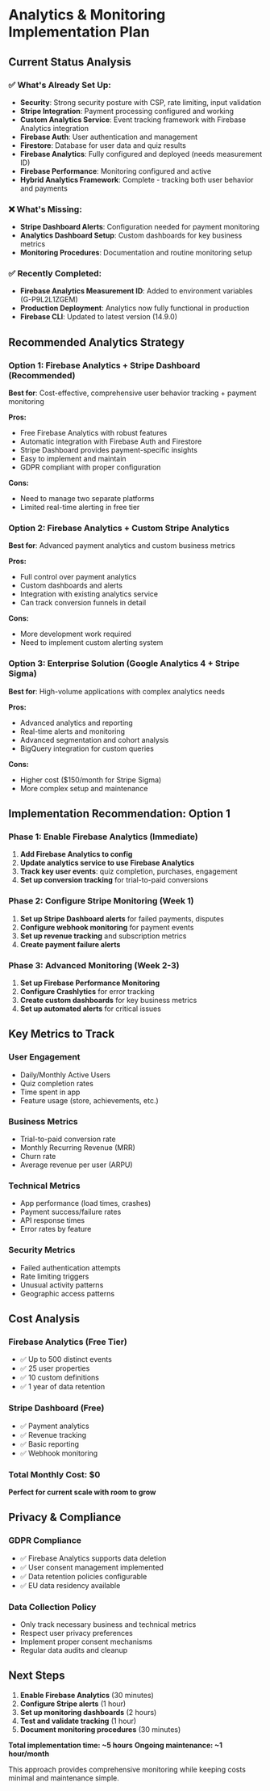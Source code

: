 # Analytics & Monitoring Implementation Plan

## Current Status Analysis

### ✅ What's Already Set Up:
- **Security**: Strong security posture with CSP, rate limiting, input validation
- **Stripe Integration**: Payment processing configured and working
- **Custom Analytics Service**: Event tracking framework with Firebase Analytics integration
- **Firebase Auth**: User authentication and management
- **Firestore**: Database for user data and quiz results
- **Firebase Analytics**: Fully configured and deployed (needs measurement ID)
- **Firebase Performance**: Monitoring configured and active
- **Hybrid Analytics Framework**: Complete - tracking both user behavior and payments

### ❌ What's Missing:
- **Stripe Dashboard Alerts**: Configuration needed for payment monitoring
- **Analytics Dashboard Setup**: Custom dashboards for key business metrics  
- **Monitoring Procedures**: Documentation and routine monitoring setup

### ✅ Recently Completed:
- **Firebase Analytics Measurement ID**: Added to environment variables (G-P9L2L1ZGEM)
- **Production Deployment**: Analytics now fully functional in production
- **Firebase CLI**: Updated to latest version (14.9.0)

## Recommended Analytics Strategy

### Option 1: Firebase Analytics + Stripe Dashboard (Recommended)
**Best for**: Cost-effective, comprehensive user behavior tracking + payment monitoring

**Pros:**
- Free Firebase Analytics with robust features
- Automatic integration with Firebase Auth and Firestore
- Stripe Dashboard provides payment-specific insights
- Easy to implement and maintain
- GDPR compliant with proper configuration

**Cons:**
- Need to manage two separate platforms
- Limited real-time alerting in free tier

### Option 2: Firebase Analytics + Custom Stripe Analytics
**Best for**: Advanced payment analytics and custom business metrics

**Pros:**
- Full control over payment analytics
- Custom dashboards and alerts
- Integration with existing analytics service
- Can track conversion funnels in detail

**Cons:**
- More development work required
- Need to implement custom alerting system

### Option 3: Enterprise Solution (Google Analytics 4 + Stripe Sigma)
**Best for**: High-volume applications with complex analytics needs

**Pros:**
- Advanced analytics and reporting
- Real-time alerts and monitoring
- Advanced segmentation and cohort analysis
- BigQuery integration for custom queries

**Cons:**
- Higher cost ($150/month for Stripe Sigma)
- More complex setup and maintenance

## Implementation Recommendation: Option 1

### Phase 1: Enable Firebase Analytics (Immediate)
1. **Add Firebase Analytics to config**
2. **Update analytics service to use Firebase Analytics**
3. **Track key user events**: quiz completion, purchases, engagement
4. **Set up conversion tracking** for trial-to-paid conversions

### Phase 2: Configure Stripe Monitoring (Week 1)
1. **Set up Stripe Dashboard alerts** for failed payments, disputes
2. **Configure webhook monitoring** for payment events
3. **Set up revenue tracking** and subscription metrics
4. **Create payment failure alerts**

### Phase 3: Advanced Monitoring (Week 2-3)
1. **Set up Firebase Performance Monitoring**
2. **Configure Crashlytics** for error tracking
3. **Create custom dashboards** for key business metrics
4. **Set up automated alerts** for critical issues

## Key Metrics to Track

### User Engagement
- Daily/Monthly Active Users
- Quiz completion rates
- Time spent in app
- Feature usage (store, achievements, etc.)

### Business Metrics
- Trial-to-paid conversion rate
- Monthly Recurring Revenue (MRR)
- Churn rate
- Average revenue per user (ARPU)

### Technical Metrics
- App performance (load times, crashes)
- Payment success/failure rates
- API response times
- Error rates by feature

### Security Metrics
- Failed authentication attempts
- Rate limiting triggers
- Unusual activity patterns
- Geographic access patterns

## Cost Analysis

### Firebase Analytics (Free Tier)
- ✅ Up to 500 distinct events
- ✅ 25 user properties
- ✅ 10 custom definitions
- ✅ 1 year of data retention

### Stripe Dashboard (Free)
- ✅ Payment analytics
- ✅ Revenue tracking
- ✅ Basic reporting
- ✅ Webhook monitoring

### Total Monthly Cost: $0
**Perfect for current scale with room to grow**

## Privacy & Compliance

### GDPR Compliance
- ✅ Firebase Analytics supports data deletion
- ✅ User consent management implemented
- ✅ Data retention policies configurable
- ✅ EU data residency available

### Data Collection Policy
- Only track necessary business and technical metrics
- Respect user privacy preferences
- Implement proper consent mechanisms
- Regular data audits and cleanup

## Next Steps

1. **Enable Firebase Analytics** (30 minutes)
2. **Configure Stripe alerts** (1 hour)
3. **Set up monitoring dashboards** (2 hours)
4. **Test and validate tracking** (1 hour)
5. **Document monitoring procedures** (30 minutes)

**Total implementation time: ~5 hours**
**Ongoing maintenance: ~1 hour/month**

This approach provides comprehensive monitoring while keeping costs minimal and maintenance simple.
